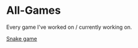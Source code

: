# All-Games
Every game I've worked on / currently working on.


[Snake game](https://stahlbrinkm.github.io/All-games/Snake%20game/)
